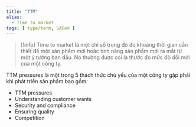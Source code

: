 ```yaml
---
title: "TTM"
alias:
  - Time to market
tags: [ type/term, SAFe® ]
---
```


> [!info]
> Time to market là một chỉ số trong đó đo khoảng thời gian cần thiết để một sản phẩm mới hoặc tính năng sản phẩm mới ra mắt từ một ý tưởng ban đầu. Nó thường được coi là thước đo mức độ đổi mới của một công ty.

TTM pressures là một trong 5 thách thức chủ yếu của một công ty gặp phải khi phát triển sản phẩm bao gồm:
* TTM pressures
* Understanding customer wants
* Security and compliance
* Ensuring quality
* Competition
